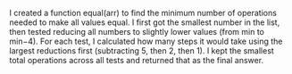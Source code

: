 I created a function equal(arr) to find the minimum number of operations needed to make all values equal. I first got the smallest number in the list, then tested reducing all numbers to slightly lower values (from min to min−4). For each test, I calculated how many steps it would take using the largest reductions first (subtracting 5, then 2, then 1). I kept the smallest total operations across all tests and returned that as the final answer.